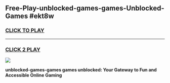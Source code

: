
## Free-Play-unblocked-games-games-Unblocked-Games #ekt8w
<h3>
<a href="https://news.freeplayer.one?title=unblocked-games-games&ref=8M">CLICK TO PLAY</a></h3>
<hr>

<h3>
<a href="https://news.freeplayer.one?title=unblocked-games-games&ref=8M">CLICK 2 PLAY</a>
  
</h3>

<a href="https://news.freeplayer.one?title=unblocked-games-games&ref=8M"><img src="https://clearcache.store/games.png"></a>


**unblocked-games-games games unblocked: Your Gateway to Fun and Accessible Online Gaming**

